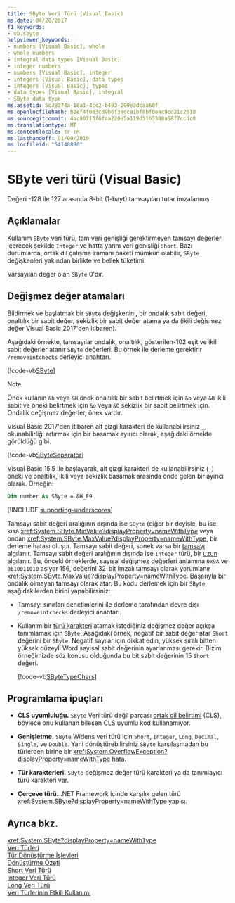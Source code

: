 ```yaml
---
title: SByte Veri Türü (Visual Basic)
ms.date: 04/20/2017
f1_keywords:
- vb.sbyte
helpviewer_keywords:
- numbers [Visual Basic], whole
- whole numbers
- integral data types [Visual Basic]
- integer numbers
- numbers [Visual Basic], integer
- integers [Visual Basic], data types
- integers [Visual Basic], types
- data types [Visual Basic], integral
- SByte data type
ms.assetid: 5c38374a-18a1-4cc2-b493-299e3dcaa60f
ms.openlocfilehash: b2ef4f083cd9b6f38dc91bf8bf0eac9cd21c2618
ms.sourcegitcommit: 4ac80713f6faa220e5a119d5165308a58f7ccdc8
ms.translationtype: MT
ms.contentlocale: tr-TR
ms.lasthandoff: 01/09/2019
ms.locfileid: "54148090"
---
```

# <a name="sbyte-data-type-visual-basic"></a>SByte veri türü (Visual Basic)

Değeri -128 ile 127 arasında 8-bit (1-bayt) tamsayıları tutar imzalanmış.  
  
## <a name="remarks"></a>Açıklamalar

Kullanım `SByte` veri türü, tam veri genişliği gerektirmeyen tamsayı değerler içerecek şekilde `Integer` ve hatta yarım veri genişliği `Short`. Bazı durumlarda, ortak dil çalışma zamanı paketi mümkün olabilir, `SByte` değişkenleri yakından birlikte ve bellek tüketimi.

Varsayılan değer olan `SByte` 0'dır.

## <a name="literal-assignments"></a>Değişmez değer atamaları
  
Bildirmek ve başlatmak bir `SByte` değişkenini, bir ondalık sabit değeri, onaltılık bir sabit değer, sekizlik bir sabit değer atama ya da (ikili değişmez değer Visual Basic 2017'den itibaren).

Aşağıdaki örnekte, tamsayılar ondalık, onaltılık, gösterilen-102 eşit ve ikili sabit değerler atanır `SByte` değerleri. Bu örnek ile derleme gerektirir `/removeintchecks` derleyici anahtarı.

[!code-vb[SByte](../../../../samples/snippets/visualbasic/language-reference/data-types/numeric-literals.vb#SByte)]  

> [!NOTE] 
> Önek kullanın `&h` veya `&H` önek onaltılık bir sabit belirtmek için `&b` veya `&B` ikili sabit ve öneki belirtmek için `&o` veya `&O` sekizlik bir sabit belirtmek için. Ondalık değişmez değerler, önek vardır.

Visual Basic 2017'den itibaren alt çizgi karakteri de kullanabilirsiniz `_`, okunabilirliği artırmak için bir basamak ayırıcı olarak, aşağıdaki örnekte görüldüğü gibi.

[!code-vb[SByteSeparator](../../../../samples/snippets/visualbasic/language-reference/data-types/numeric-literals.vb#SByteS)]  

Visual Basic 15.5 ile başlayarak, alt çizgi karakteri de kullanabilirsiniz (`_`) öneki ve onaltılık, ikili veya sekizlik basamak arasında önde gelen bir ayırıcı olarak. Örneğin:

```vb
Dim number As SByte = &H_F9
```

[!INCLUDE [supporting-underscores](../../../../includes/vb-separator-langversion.md)]

Tamsayı sabit değeri aralığının dışında ise `SByte` (diğer bir deyişle, bu ise kısa <xref:System.SByte.MinValue?displayProperty=nameWithType> veya ondan <xref:System.SByte.MaxValue?displayProperty=nameWithType>, bir derleme hatası oluşur. Tamsayı sabit değeri, sonek varsa bir [tamsayı](integer-data-type.md) algılanır. Tamsayı sabit değeri aralığının dışında ise `Integer` türü, bir [uzun](long-data-type.md) algılanır. Bu, önceki örneklerde, sayısal değişmez değerleri anlamına `0x9A` ve `0b10011010` aşıyor 156, değerini 32-bit imzalı tamsayı olarak yorumlanır <xref:System.SByte.MaxValue?displayProperty=nameWithType>. Başarıyla bir ondalık olmayan tamsayı olarak atar. Bu kodu derlemek için bir `SByte`, aşağıdakilerden birini yapabilirsiniz:

- Tamsayı sınırları denetimlerini ile derleme tarafından devre dışı `/removeintchecks` derleyici anahtarı.

- Kullanım bir [türü karakteri](../../programming-guide/language-features/data-types/type-characters.md) atamak istediğiniz değişmez değer açıkça tanımlamak için `SByte`. Aşağıdaki örnek, negatif bir sabit değer atar `Short` değerini bir `SByte`. Negatif sayılar için dikkat edin, yüksek sıralı bitten yüksek düzeyli Word sayısal sabit değerinin ayarlanması gerekir. Bizim örneğimizde söz konusu olduğunda bu bit sabit değerinin 15 `Short` değeri.

   [!code-vb[SByteTypeChars](../../../../samples/snippets/visualbasic/language-reference/data-types/sbyte-assignment.vb#1)]

## <a name="programming-tips"></a>Programlama ipuçları
  
-   **CLS uyumluluğu.** `SByte` Veri türü değil parçası [ortak dil belirtimi](https://www.ecma-international.org/publications/standards/Ecma-335.htm) (CLS), böylece onu kullanan bileşen CLS uyumlu kod kullanamıyor.

-   **Genişletme.** `SByte` Widens veri türü için `Short`, `Integer`, `Long`, `Decimal`, `Single`, ve `Double`. Yani dönüştürebilirsiniz `SByte` karşılaşmadan bu türlerden birine bir <xref:System.OverflowException?displayProperty=nameWithType> hata.
  
-   **Tür karakterleri.** `SByte` değişmez değer türü karakteri ya da tanımlayıcı türü karakteri var.  
  
-   **Çerçeve türü.** .NET Framework içinde karşılık gelen türü <xref:System.SByte?displayProperty=nameWithType> yapısı.
  
## <a name="see-also"></a>Ayrıca bkz.

 <xref:System.SByte?displayProperty=nameWithType>  
 [Veri Türleri](../../../visual-basic/language-reference/data-types/index.md)  
 [Tür Dönüştürme İşlevleri](../../../visual-basic/language-reference/functions/type-conversion-functions.md)  
 [Dönüştürme Özeti](../../../visual-basic/language-reference/keywords/conversion-summary.md)  
 [Short Veri Türü](../../../visual-basic/language-reference/data-types/short-data-type.md)  
 [Integer Veri Türü](../../../visual-basic/language-reference/data-types/integer-data-type.md)  
 [Long Veri Türü](../../../visual-basic/language-reference/data-types/long-data-type.md)  
 [Veri Türlerinin Etkili Kullanımı](../../../visual-basic/programming-guide/language-features/data-types/efficient-use-of-data-types.md)
